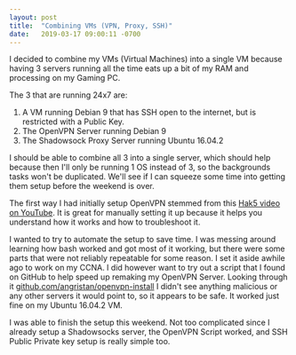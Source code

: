 ```yaml
---
layout: post
title:  "Combining VMs (VPN, Proxy, SSH)"
date:   2019-03-17 09:00:11 -0700
---
```

I decided to combine my VMs (Virtual Machines) into a single VM because having 3 servers running all the time eats up a bit of my RAM and processing on my Gaming PC.

The 3 that are running 24x7 are:  
1) A VM running Debian 9 that has SSH open to the internet, but is restricted with a Public Key.  
2) The OpenVPN Server running Debian 9  
3) The Shadowsock Proxy Server running Ubuntu 16.04.2

I should be able to combine all 3 into a single server, which should help because then I'll only be running 1 OS instead of 3, so the backgrounds tasks won't be duplicated. We'll see if I can squeeze some time into getting them setup before the weekend is over.


The first way I had initially setup OpenVPN stemmed from this [Hak5 video on YouTube]. It is great for manually setting it up because it helps you understand how it works and how to troubleshoot it.

I wanted to try to automate the setup to save time. I was messing around learning how bash worked and got most of it working, but there were some parts that were not reliably repeatable for some reason. I set it aside awhile ago to work on my CCNA. I did however want to try out a script that I found on GitHub to help speed up remaking my OpenVPN Server. Looking through it [github.com/angristan/openvpn-install] I didn't see anything malicious or any other servers it would point to, so it appears to be safe. It worked just fine on my Ubuntu 16.04.2 VM.

I was able to finish the setup this weekend.  Not too complicated since I already setup a Shadowsocks server, the OpenVPN Script worked, and SSH Public Private key setup is really simple too.


[Hak5 video on YouTube]: https://youtu.be/XcsQdtsCS1U

[github.com/angristan/openvpn-install]: https://github.com/angristan/openvpn-install 